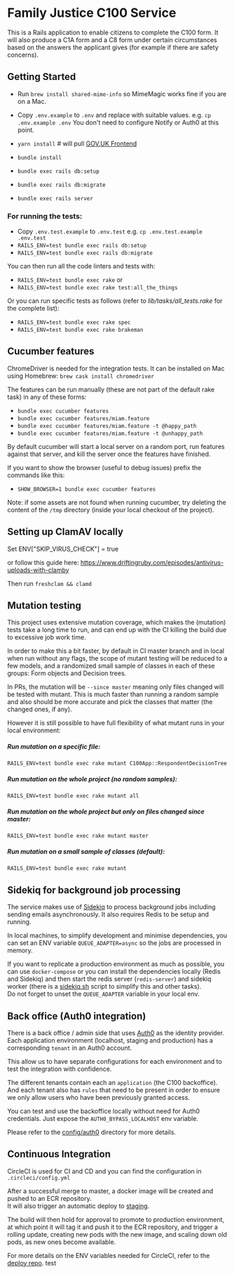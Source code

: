 # Family Justice C100 Service
  
This is a Rails application to enable citizens to complete the C100 form. It will also produce a C1A form and a C8 form under certain circumstances based on the answers the applicant gives (for example if there are safety concerns).

## Getting Started
 
* Run `brew install shared-mime-info` so MimeMagic works fine if you are on a Mac.

* Copy `.env.example` to `.env` and replace with suitable values. e.g. `cp .env.example .env`
You don't need to configure Notify or Auth0 at this point.

* `yarn install` # will pull [GOV.UK Frontend](https://design-system.service.gov.uk)
* `bundle install`
* `bundle exec rails db:setup`
* `bundle exec rails db:migrate`
* `bundle exec rails server`

### For running the tests:

* Copy `.env.test.example` to `.env.test` e.g. `cp .env.test.example .env.test`
* `RAILS_ENV=test bundle exec rails db:setup`
* `RAILS_ENV=test bundle exec rails db:migrate`

You can then run all the code linters and tests with:

* `RAILS_ENV=test bundle exec rake`
or  
* `RAILS_ENV=test bundle exec rake test:all_the_things`

Or you can run specific tests as follows (refer to *lib/tasks/all_tests.rake* for the complete list):

* `RAILS_ENV=test bundle exec rake spec`
* `RAILS_ENV=test bundle exec rake brakeman`
 
## Cucumber features

ChromeDriver is needed for the integration tests. It can be installed on Mac using Homebrew: `brew cask install chromedriver`

The features can be run manually (these are not part of the default rake task) in any of these forms:

* `bundle exec cucumber features`
* `bundle exec cucumber features/miam.feature`
* `bundle exec cucumber features/miam.feature -t @happy_path`
* `bundle exec cucumber features/miam.feature -t @unhappy_path`

By default cucumber will start a local server on a random port, run features against that server, and kill the server once the features have finished.
 
If you want to show the browser (useful to debug issues) prefix the commands like this:

* `SHOW_BROWSER=1 bundle exec cucumber features`

Note: if some assets are not found when running cucumber, try deleting the content of the `/tmp` directory (inside your local checkout of the project).

## Setting up ClamAV locally

Set ENV["SKIP_VIRUS_CHECK"] = true

or follow this guide here: https://www.driftingruby.com/episodes/antivirus-uploads-with-clamby

Then run `freshclam && clamd`

## Mutation testing

This project uses extensive mutation coverage, which makes the (mutation) tests take a long time to run, and can end up with the CI killing the build due to excessive job work time.

In order to make this a bit faster, by default in CI master branch and in local when run without any flags, the scope of mutant testing will be reduced to a few models, and a randomized small sample of classes in each of these groups: Form objects and Decision trees.

In PRs, the mutation will be `--since master` meaning only files changed will be tested with mutant. This is much faster than running a random sample and also should be more accurate and pick the classes that matter (the changed ones, if any).

However it is still possible to have full flexibility of what mutant runs in your local environment:

##### Run mutation on a specific file:
`RAILS_ENV=test bundle exec rake mutant C100App::RespondentDecisionTree`

##### Run mutation on the whole project (no random samples):
`RAILS_ENV=test bundle exec rake mutant all`

##### Run mutation on the whole project but only on files changed since master:
`RAILS_ENV=test bundle exec rake mutant master`

##### Run mutation on a small sample of classes (default):
`RAILS_ENV=test bundle exec rake mutant`

## Sidekiq for background job processing

The service makes use of [Sidekiq](https://github.com/mperham/sidekiq) to process background jobs including sending 
emails asynchronously. It also requires Redis to be setup and running.

In local machines, to simplify development and minimise dependencies, you can set an ENV variable `QUEUE_ADAPTER=async` 
so the jobs are processed in memory.

If you want to replicate a production environment as much as possible, you can use `docker-compose` or you can install 
the dependencies locally (Redis and Sidekiq) and then start the redis server (`redis-server`) and sidekiq worker (there 
is a [sidekiq.sh](/sidekiq.sh) script to simplify this and other tasks).  
Do not forget to unset the `QUEUE_ADAPTER` variable in your local env.

## Back office (Auth0 integration)

There is a back office / admin side that uses [Auth0](http://auth0.com) as the identity provider.  
Each application environment (localhost, staging and production) has a corresponding `tenant` in an Auth0 account.  

This allow us to have separate configurations for each environment and to test the integration with confidence.  

The different tenants contain each an `application` (the C100 backoffice). And each tenant also has `rules` that need to 
be present in order to ensure we only allow users who have been previously granted access.

You can test and use the backoffice locally without need for Auth0 credentials. Just expose the `AUTH0_BYPASS_LOCALHOST` 
env variable.

Please refer to the [config/auth0](config/auth0) directory for more details.

## Continuous Integration

CircleCI is used for CI and CD and you can find the configuration in `.circleci/config.yml`  
 
After a successful merge to master, a docker image will be created and pushed to an ECR repository.  
It will also trigger an automatic deploy to [staging][k8s-staging].

The build will then hold for approval to promote to production environment, at which point it will tag it and push it to the ECR repository, and trigger a rolling update, creating new pods with the new image, and scaling down old pods, as new ones become available.

For more details on the ENV variables needed for CircleCI, refer to the [deploy repo][deploy-repo]. test

[taxtribs]: https://github.com/ministryofjustice/tax-tribunals-datacapture
[deploy-repo]: https://github.com/ministryofjustice/c100-application-deploy
[k8s-staging]: https://c100-application-staging.apps.live-1.cloud-platform.service.justice.gov.uk
